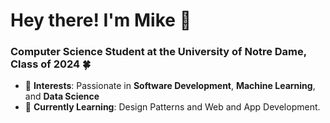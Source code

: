 # Hey there! I'm Mike 👋
### Computer Science Student at the University of Notre Dame, Class of 2024 🍀

- 🔭 **Interests**: Passionate in **Software Development**, **Machine Learning**, and **Data Science**
- 🌱 **Currently Learning**: Design Patterns and Web and App Development. 
